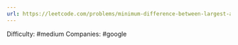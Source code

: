 ```yaml
---
url: https://leetcode.com/problems/minimum-difference-between-largest-and-smallest-value-in-three-moves
---
```


Difficulty: #medium
Companies: #google